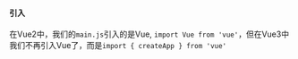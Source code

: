 #### 引入
在Vue2中，我们的`main.js`引入的是Vue, `import Vue from 'vue'`，但在Vue3中我们不再引入Vue了，而是`import { createApp } from 'vue'`

